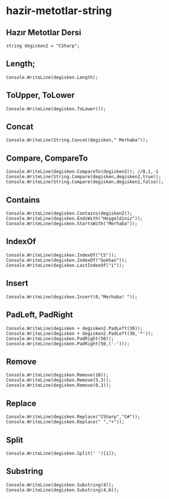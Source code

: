 # hazir-metotlar-string
## Hazır Metotlar Dersi


```string degisken = "Dersimiz CSharp, Hoşgeldiniz";
string degisken2 = "CSharp";
```

## Length;
```
Console.WriteLine(degisken.Length);
```
## ToUpper, ToLower

```Console.WriteLine(degisken.ToUpper());
Console.WriteLine(degisken.ToLower());
```

## Concat
```
Console.WriteLine(String.Concat(degisken," Merhaba"));
```

## Compare, CompareTo
```
Console.WriteLine(degisken.CompareTo(degisken2)); //0,1,-1
Console.WriteLine(String.Compare(degisken,degisken2,true));
Console.WriteLine(String.Compare(degisken,degisken2,false));
```

## Contains
```
Console.WriteLine(degisken.Contains(degisken2));
Console.WriteLine(degisken.EndsWith("Hoşgeldiniz"));
Console.WriteLine(degisken.StartsWith("Merhaba"));
```

## IndexOf
```
Console.WriteLine(degisken.IndexOf("CS"));
Console.WriteLine(degisken.IndexOf("Gokhan"));
Console.WriteLine(degisken.LastIndexOf("i"));
```
## Insert
```
Console.WriteLine(degisken.Insert(0,"Merhaba! "));
```

## PadLeft, PadRight
```
Console.WriteLine(degisken + degisken2.PadLeft(30));
Console.WriteLine(degisken + degisken2.PadLeft(30,'*'));
Console.WriteLine(degisken.PadRight(50));
Console.WriteLine(degisken.PadRight(50,('-')));
```
## Remove
```
Console.WriteLine(degisken.Remove(10));
Console.WriteLine(degisken.Remove(5,3));
Console.WriteLine(degisken.Remove(0,1));
```

## Replace
```
Console.WriteLine(degisken.Replace("CSharp","C#"));
Console.WriteLine(degisken.Replace(" ","+"));
```
## Split
```
Console.WriteLine(degisken.Split(' ')[1]);
```
## Substring
```
Console.WriteLine(degisken.Substring(4));
Console.WriteLine(degisken.Substring(4,6));
```